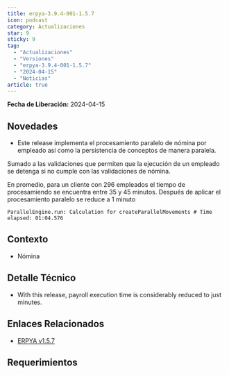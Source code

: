 ```yaml
---
title: erpya-3.9.4-001-1.5.7
icon: podcast
category: Actualizaciones
star: 9
sticky: 9
tag:
  - "Actualizaciones"
  - "Versiones"
  - "erpya-3.9.4-001-1.5.7"
  - "2024-04-15"
  - "Noticias"
article: true
---
```


**Fecha de Liberación:** 2024-04-15

## Novedades

- Este release implementa el procesamiento paralelo de nómina por empleado así como la persistencia de conceptos de manera paralela.

Sumado a las validaciones que permiten que la ejecución de un empleado se detenga si no cumple con las validaciones de nómina.

En promedio, para un cliente con 296 empleados el tiempo de procesamiendo se encuentra entre 35 y 45 minutos. Después de aplicar el procesamiento paralelo se reduce a 1 minuto

`ParallelEngine.run: Calculation for createParallelMovements # Time elapsed: 01:04.576`

## Contexto

- Nómina

## Detalle Técnico

- With this release, payroll execution time is considerably reduced to just minutes.

## Enlaces Relacionados

- [ERPYA v1.5.7](https://github.com/erpya/adempiere_patch_zk/releases/tag/1.5.7)

## Requerimientos
